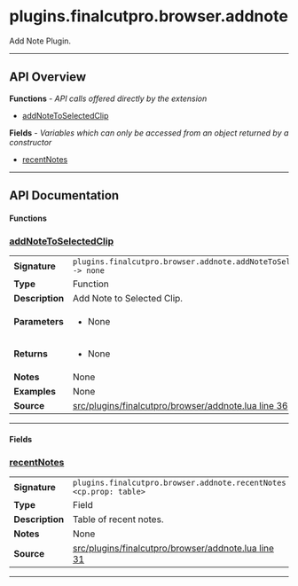 # plugins.finalcutpro.browser.addnote

Add Note Plugin.

---

## API Overview
**Functions** - _API calls offered directly by the extension_
 * [addNoteToSelectedClip](#addnotetoselectedclip)

**Fields** - _Variables which can only be accessed from an object returned by a constructor_
 * [recentNotes](#recentnotes)


---

## API Documentation

#### Functions


### [addNoteToSelectedClip](#addnotetoselectedclip)

|                                             |                                                                                     |
| --------------------------------------------|-------------------------------------------------------------------------------------|
| **Signature**                               | `plugins.finalcutpro.browser.addnote.addNoteToSelectedClip() -> none`                                                                    |
| **Type**                                    | Function                                                                     |
| **Description**                             | Add Note to Selected Clip.                                                                     |
| **Parameters**                              | <ul><li>None</li></ul> |
| **Returns**                                 | <ul><li>None</li></ul>          |
| **Notes**                                   | None |
| **Examples**                                | None |
| **Source**                                  | [src/plugins/finalcutpro/browser/addnote.lua line 36](https://github.com/CommandPost/CommandPost/blob/develop/src/plugins/finalcutpro/browser/addnote.lua#L36) |

---

#### Fields


### [recentNotes](#recentnotes)

|                                             |                                                                                     |
| --------------------------------------------|-------------------------------------------------------------------------------------|
| **Signature**                               | `plugins.finalcutpro.browser.addnote.recentNotes <cp.prop: table>`                                                                    |
| **Type**                                    | Field                                                                     |
| **Description**                             | Table of recent notes.                                                                     |
| **Notes**                                   | None |
| **Source**                                  | [src/plugins/finalcutpro/browser/addnote.lua line 31](https://github.com/CommandPost/CommandPost/blob/develop/src/plugins/finalcutpro/browser/addnote.lua#L31) |

---

